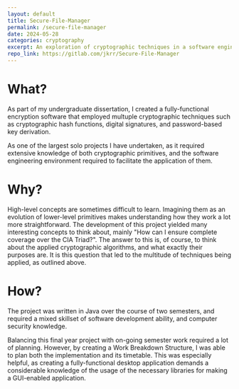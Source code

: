 ```yaml
---
layout: default
title: Secure-File-Manager
permalink: /secure-file-manager
date: 2024-05-28
categories: cryptography
excerpt: An exploration of cryptographic techniques in a software engineering environment.
repo_link: https://gitlab.com/jkrr/Secure-File-Manager
---
```


# What?
As part of my undergraduate dissertation, I created a fully-functional encryption software that employed multuple cryptographic techniques such as cryptographic hash functions, digital signatures, and password-based key derivation.

As one of the largest solo projects I have undertaken, as it required extensive knowledge of both cryptographic primitives, and the software engineering environment required to facilitate the application of them.

# Why?
High-level concepts are sometimes difficult to learn. Imagining them as an evolution of lower-level primitives makes understanding how they work a lot more straightforward. The development of this project yielded many interesting concepts to think about, mainly "How can I ensure complete coverage over the CIA Triad?". The answer to this is, of course, to think about the applied cryptographic algorithms, and what exactly their purposes are. It is this question that led to the multitude of techniques being applied, as outlined above.

# How?
The project was written in Java over the course of two semesters, and required a mixed skillset of software development ability, and computer security knowledge.

Balancing this final year project with on-going semester work required a lot of planning. However, by creating a Work Breakdown Structure, I was able to plan both the implementation and its timetable. This was especially helpful, as creating a fully-functional desktop application demands a considerable knowledge of the usage of the necessary libraries for making a GUI-enabled application.
